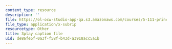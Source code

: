 ```yaml
---
content_type: resource
description: ''
file: https://ol-ocw-studio-app-qa.s3.amazonaws.com/courses/5-111-principles-of-chemical-science-fall-2008/de86fe5f0a3ff58fb43da3918acc5a1b_Y9QVFYjiOIA.srt
file_type: application/x-subrip
resourcetype: Other
title: 3play caption file
uid: de86fe5f-0a3f-f58f-b43d-a3918acc5a1b
---
```

